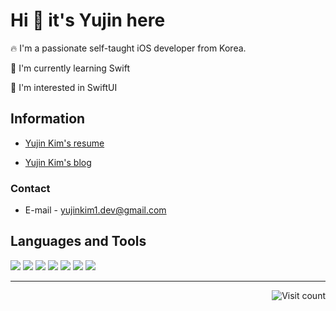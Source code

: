 # Hi 👋 it's Yujin here 

:fire: I'm a passionate self-taught iOS developer from Korea.

:seedling: I'm currently learning Swift

:monocle_face: I'm interested in SwiftUI

## Information

- [Yujin Kim's resume](https://pleasant-daphne-015.notion.site/a6e2c81a985a485fa94dd3ff2cc1542c?pvs=4)

- [Yujin Kim's blog](https://inblog.ai/yujinkim1)

### Contact

- E-mail - <yujinkim1.dev@gmail.com>

## Languages and Tools

<img src="https://img.shields.io/badge/Swift-F05138?style=flat&logo=Swift&logoColor=FFF" /> <img src="https://img.shields.io/badge/UIKit-2396F3?style=flat&logo=UIKit&logoColor=FFF" /> <img src="https://img.shields.io/badge/Dart-0175C2?style=flate&logo=Dart&logoColor=FFF" /> <img src="https://img.shields.io/badge/Flutter-0175C2?style=flat&logo=Flutter&logoColor=FFF" /> <img src="https://img.shields.io/badge/VScode-007ACC?style=flat&logo=VisualStudioCode&logoColor=FFF" /> <img src="https://img.shields.io/badge/Xcode-147EFB?style=flat&logo=Xcode&logoColor=FFF" /> <img src="https://img.shields.io/badge/AndroidStudio-FFF?style=flat&logo=AndroidStudio&logoColor=3DDC84" /> 
<!-- <img src="https://img.shields.io/badge/SwiftUI-007FFF?style=flat&logo=Swift&logoColor=000" /> -->

---

<!--

<h3 align="center"> GitHub Streak </h3>
<div align="center">
    <img src="https://github-readme-streak-stats.herokuapp.com/?user=yujinkim1&theme=swift&hide_border=true" />
</div>

---

-->

<div align="right">
    <img src="https://visitcount.itsvg.in/api?id=yujinkim1&icon=5&color=12" alt="Visit count" />
</div>
